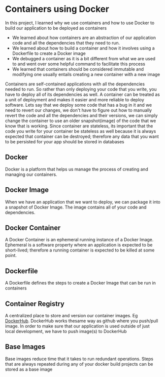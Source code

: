 # Containers using Docker

In this project, I learned why we use containers and how to use Docker to build our application to be deployed as containers

- We learned about how containers are an abstraction of our application code and all the dependencies that they need to run.
- We learned about how to build a container and how it involves using a Dockerfile to create a Docker image
- We debugged a container as it is a bit different from what we are used to and went over some helpful command to facilitate this process
- We learned that containers should be considered immutable and modifying one usually entails creating a new container with a new image

Containers are self-contained applications with all the dependencies needed to run. So rather than only deploying your code that you write, you have to deploy all of its dependencies as well. A container can be treated as a unit of deployment and makes it easier and more reliable to deploy software. Lets say that we deploy some code that has a bug in it and we need to revert our changes, we don't have to figure out how to manually revert the code and all the dependencies and their versions, we can simply change the container to use an older snapshot(image) of the code that we know that is working. Since container are stateless, its important that the code you write for your container be stateless as well because it is always expected that container can be destroyed; therefore any data that you want to be persisted for your app should be stored in databases

## Docker

Docker is a platform that helps us manage the process of creating and managing our containers.

## Docker Image

When we have an application that we want to deploy, we can package it into a snapshot of Docker Image. The image contains all of your code and dependencies.

## Docker Container

A Docker Container is an ephemeral running instance of a Docker Image. Ephemeral is a software property where an application is expected to be short-lived; therefore a running container is expected to be killed at some point.

## Dockerfile

A Dockerfile defines the steps to create a Docker Image that can be run in containers

## Container Registry

A centralized place to store and version our container images. Eg [DockerHub](https://hub.docker.com/). DockerHub works thesame way as github where you push/pull image. In order to make sure that our application is used outside of just local development, we have to push image(s) to DockerHub

## Base Images

Base images reduce time that it takes to run redundant operations. Steps that are always repeated during any of your docker build projects can be stored as a base image
